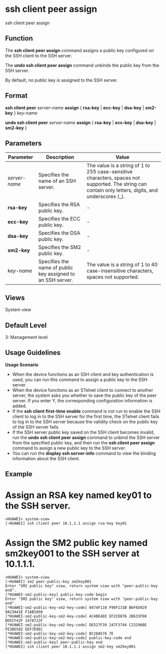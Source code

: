 ssh client peer assign
======================

ssh client peer assign

Function
--------



The **ssh client peer assign** command assigns a public key configured on the SSH client to the SSH server.

The **undo ssh client peer assign** command unbinds the public key from the SSH server.



By default, no public key is assigned to the SSH server.


Format
------

**ssh client peer** *server-name* **assign** { **rsa-key** | **ecc-key** | **dsa-key** | **sm2-key** } *key-name*

**undo ssh client peer** *server-name* **assign** { **rsa-key** | **ecc-key** | **dsa-key** | **sm2-key** }


Parameters
----------

| Parameter | Description | Value |
| --- | --- | --- |
| *server-name* | Specifies the name of an SSH server. | The value is a string of 1 to 255 case-sensitive characters, spaces not supported. The string can contain only letters, digits, and underscores (\_). |
| **rsa-key** | Specifies the RSA public key. | - |
| **ecc-key** | Specifies the ECC public key. | - |
| **dsa-key** | Specifies the DSA public key. | - |
| **sm2-key** | Specifies the SM2 public key. | - |
| *key-name* | Specifies the name of public key assigned to an SSH server. | The value is a string of 1 to 40 case-insensitive characters, spaces not supported. |



Views
-----

System view


Default Level
-------------

3: Management level


Usage Guidelines
----------------

**Usage Scenario**

* When the device functions as an SSH client and key authentication is used, you can run this command to assign a public key to the SSH server.
* When the device functions as an STelnet client to connect to another server, the system asks you whether to save the public key of the peer server. If you enter Y, the corresponding configuration information is added.
* If the **ssh client first-time enable** command is not run to enable the SSH client to log in to the SSH server for the first time, the STelnet client fails to log in to the SSH server because the validity check on the public key of the SSH server fails.
* If the SSH server public key saved on the SSH client becomes invalid, run the **undo ssh client peer assign** command to unbind the SSH server from the specified public key, and then run the **ssh client peer assign** command to assign a new public key to the SSH server.
* You can run the **display ssh server-info** command to view the binding information about the SSH client.


Example
-------

# Assign an RSA key named key01 to the SSH server.
```
<HUAWEI> system-view
[~HUAWEI] ssh client peer 10.1.1.1 assign rsa-key key01

```

# Assign the SM2 public key named sm2key001 to the SSH server at 10.1.1.1.
```
<HUAWEI> system-view
[~HUAWEI] sm2 peer-public-key sm2key001
Enter "SM2 public key" view, return system view with "peer-public-key end".
[*HUAWEI-sm2-public-key] public-key-code begin
Enter "SM2 public key" view, return system view with "peer-public-key end".
[*HUAWEI-sm2-public-key-sm2-key-code] 0474F110 F90F131B B6F6D929 9A23A41E F1AB1666
[*HUAWEI-sm2-public-key-sm2-key-code] AC4BE4EE EF2CD876 2B633F80 DD5CF42F 147A722F
[*HUAWEI-sm2-public-key-sm2-key-code] DE527F39 247F3744 C23296BE FE3BE502 EEF7D9EC
[*HUAWEI-sm2-public-key-sm2-key-code] BC28A576 7E
[*HUAWEI-sm2-public-key-sm2-key-code] public-key-code end
[*HUAWEI-sm2-public-key] peer-public-key end
[*HUAWEI] ssh client peer 10.1.1.1 assign sm2-key sm2key001

```